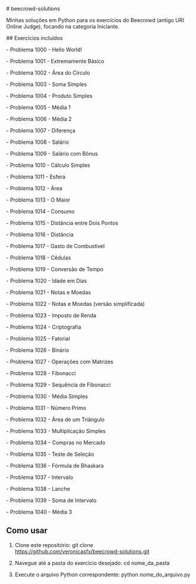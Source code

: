 \# beecrowd-solutions



Minhas soluções em Python para os exercícios do Beecrowd (antigo URI Online Judge), focando na categoria Iniciante.



\## Exercícios incluídos



\- Problema 1000 - Hello World!

\- Problema 1001 - Extremamente Básico

\- Problema 1002 - Área do Círculo

\- Problema 1003 - Soma Simples

\- Problema 1004 - Produto Simples

\- Problema 1005 - Média 1

\- Problema 1006 - Média 2

\- Problema 1007 - Diferença

\- Problema 1008 - Salário

\- Problema 1009 - Salário com Bônus

\- Problema 1010 - Cálculo Simples

\- Problema 1011 - Esfera

\- Problema 1012 - Área

\- Problema 1013 - O Maior

\- Problema 1014 - Consumo

\- Problema 1015 - Distância entre Dois Pontos

\- Problema 1016 - Distância

\- Problema 1017 - Gasto de Combustível

\- Problema 1018 - Cédulas

\- Problema 1019 - Conversão de Tempo

\- Problema 1020 - Idade em Dias

\- Problema 1021 - Notas e Moedas

\- Problema 1022 - Notas e Moedas (versão simplificada)

\- Problema 1023 - Imposto de Renda

\- Problema 1024 - Criptografia

\- Problema 1025 - Fatorial

\- Problema 1026 - Binário

\- Problema 1027 - Operações com Matrizes

\- Problema 1028 - Fibonacci

\- Problema 1029 - Sequência de Fibonacci

\- Problema 1030 - Média Simples

\- Problema 1031 - Número Primo

\- Problema 1032 - Área de um Triângulo

\- Problema 1033 - Multiplicação Simples

\- Problema 1034 - Compras no Mercado

\- Problema 1035 - Teste de Seleção

\- Problema 1036 - Fórmula de Bhaskara

\- Problema 1037 - Intervalo

\- Problema 1038 - Lanche

\- Problema 1039 - Soma de Intervalo

\- Problema 1040 - Média 3



## Como usar

1. Clone este repositório:
git clone https://github.com/veronicasfx/beecrowd-solutions.git

2. Navegue até a pasta do exercício desejado:
cd nome_da_pasta

3. Execute o arquivo Python correspondente:
python nome_do_arquivo.py



